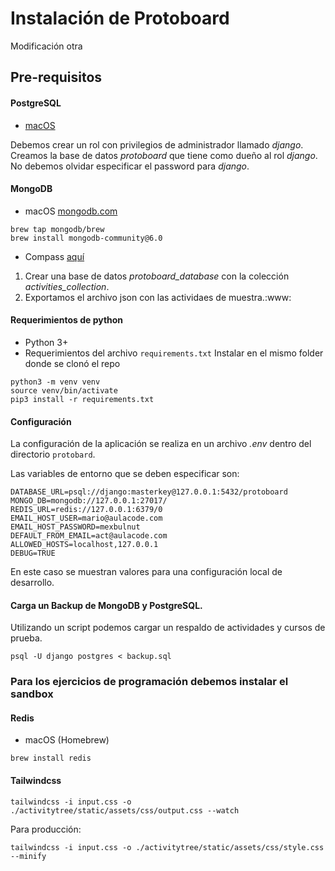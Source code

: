 # Instalación de Protoboard
 
Modificación otra

## Pre-requisitos

#### PostgreSQL
 - [macOS](https://www.postgresql.org/download/macosx/)

Debemos crear un rol con privilegios de administrador llamado *django*. 
Creamos la base de datos *protoboard* que tiene como dueño al rol *django*. 
No debemos olvidar especificar el password para *django*.
 

#### MongoDB
  - macOS [mongodb.com](https://www.mongodb.com/docs/manual/tutorial/install-mongodb-on-os-x/)
```
brew tap mongodb/brew 
brew install mongodb-community@6.0
```
  - Compass [aquí](https://www.mongodb.com/products/compass)
 1. Crear una base de datos *protoboard_database* con la colección *activities_collection*.
 2. Exportamos el archivo json con las actividaes de muestra.:www:
  
#### Requerimientos de python
  - Python 3+ 
  - Requerimientos del archivo `requirements.txt`
  Instalar en el mismo folder donde se clonó el repo
```
python3 -m venv venv
source venv/bin/activate
pip3 install -r requirements.txt
```

#### Configuración
La configuración de la aplicación se realiza en un archivo *.env* dentro
del directorio `protobard`.

Las variables de entorno que se deben especificar son:

```
DATABASE_URL=psql://django:masterkey@127.0.0.1:5432/protoboard
MONGO_DB=mongodb://127.0.0.1:27017/
REDIS_URL=redis://127.0.0.1:6379/0
EMAIL_HOST_USER=mario@aulacode.com
EMAIL_HOST_PASSWORD=mexbulnut
DEFAULT_FROM_EMAIL=act@aulacode.com
ALLOWED_HOSTS=localhost,127.0.0.1
DEBUG=TRUE
```
En este caso se muestran valores para una configuración local 
de desarrollo.

#### Carga un Backup de MongoDB y PostgreSQL. 
Utilizando un script podemos cargar un respaldo de actividades y cursos de prueba.

```
psql -U django postgres < backup.sql
```

### Para los ejercicios de programación debemos instalar el sandbox

#### Redis
 - macOS (Homebrew)
```
brew install redis
```

#### Tailwindcss
```
tailwindcss -i input.css -o ./activitytree/static/assets/css/output.css --watch
```
Para producción:
```
tailwindcss -i input.css -o ./activitytree/static/assets/css/style.css --minify
```
